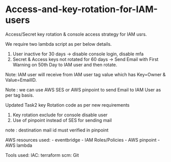 # Access-and-key-rotation-for-IAM-users
Access/Secret key rotation &amp; console access strategy for IAM usrs.


We require two lambda script as per below details.

1. User inactive for 30 days -> disable console login, disable mfa
2. Secret & Access keys not rotated for 60 days -> Send Email with First Warning on 50th Day to IAM user and then rotate.

Note: IAM user will receive  from IAM user tag value which has Key=Owner & Value=EmailID.

Note : we can use AWS SES or AWS pinpoint to send Email to IAM User as per tag basis.

Updated Task2 key Rotation code as per new requirements
 1. Key rotation exclude for console disable user
 2. Use of pinpoint instead of SES for sending mail

note : destination mail id must verified in pinpoint


AWS resources used:
    - eventbridge
    - IAM Roles/Policies
    - AWS pinpoint
    - AWS lambda

Tools used:
    IAC: terraform
    scm: Git

